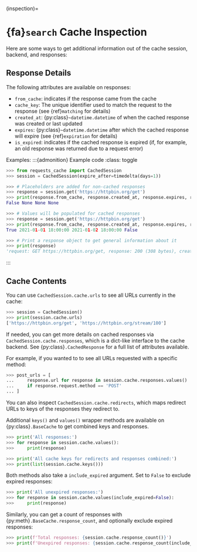 <!-- TODO: This could use some more details and examples -->
(inspection)=
# {fa}`search` Cache Inspection
Here are some ways to get additional information out of the cache session, backend, and responses:

## Response Details
The following attributes are available on responses:
- `from_cache`: indicates if the response came from the cache
- `cache_key`: The unique identifier used to match the request to the response (see {ref}`matching`
  for details)
- `created_at`: {py:class}`~datetime.datetime` of when the cached response was created or last updated
- `expires`: {py:class}`~datetime.datetime` after which the cached response will expire (see
  {ref}`expiration` for details)
- `is_expired`: indicates if the cached response is expired (if, for example, an old response was returned due to a request error)

Examples:
:::{admonition} Example code
:class: toggle
```python
>>> from requests_cache import CachedSession
>>> session = CachedSession(expire_after=timedelta(days=1))

>>> # Placeholders are added for non-cached responses
>>> response = session.get('https://httpbin.org/get')
>>> print(response.from_cache, response.created_at, response.expires, response.is_expired)
False None None None

>>> # Values will be populated for cached responses
>>> response = session.get('https://httpbin.org/get')
>>> print(response.from_cache, response.created_at, response.expires, response.is_expired)
True 2021-01-01 18:00:00 2021-01-02 18:00:00 False

>>> # Print a response object to get general information about it
>>> print(response)
'request: GET https://httpbin.org/get, response: 200 (308 bytes), created: 2021-01-01 22:45:00 IST, expires: 2021-01-02 18:45:00 IST (fresh)'
```
:::

## Cache Contents
You can use `CachedSession.cache.urls` to see all URLs currently in the cache:
```python
>>> session = CachedSession()
>>> print(session.cache.urls)
['https://httpbin.org/get', 'https://httpbin.org/stream/100']
```

If needed, you can get more details on cached responses via `CachedSession.cache.responses`, which
is a dict-like interface to the cache backend. See {py:class}`.CachedResponse` for a full list of
attributes available.

For example, if you wanted to to see all URLs requested with a specific method:
```python
>>> post_urls = [
...     response.url for response in session.cache.responses.values()
...     if response.request.method == 'POST'
... ]
```

You can also inspect `CachedSession.cache.redirects`, which maps redirect URLs to keys of the
responses they redirect to.

Additional `keys()` and `values()` wrapper methods are available on {py:class}`.BaseCache` to get
combined keys and responses.
```python
>>> print('All responses:')
>>> for response in session.cache.values():
>>>     print(response)

>>> print('All cache keys for redirects and responses combined:')
>>> print(list(session.cache.keys()))
```

Both methods also take a `include_expired` argument. Set to `False` to exclude expired responses:
```python
>>> print('All unexpired responses:')
>>> for response in session.cache.values(include_expired=False):
>>>     print(response)
```

Similarly, you can get a count of responses with {py:meth}`.BaseCache.response_count`, and optionally
exclude expired responses:
```python
>>> print(f'Total responses: {session.cache.response_count()}')
>>> print(f'Unexpired responses: {session.cache.response_count(include_expired=False)}')
```
